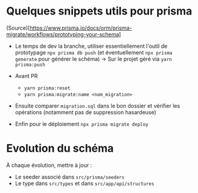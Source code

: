 # Quelques snippets utils pour prisma

(Source)[https://www.prisma.io/docs/orm/prisma-migrate/workflows/prototyping-your-schema]

- Le temps de dev la branche, utiliser essentiellement l'outil de prototypage `npx prisma db push` (et éventuellement `npx prisma generate` pour générer le schéma) -> Sur le projet géré via `yarn prisma:push`

- Avant PR
    - `yarn prisma:reset`
    - `yarn prisma:migrate:name <nom_migration>`

- Ensuite comparer `migration.sql` dans le bon dossier et vérifier les opérations (notamment pas de suppression hasardeuse)

- Enfin pour le déploiement `npx prisma migrate deploy`

# Evolution du schéma
À chaque évolution, mettre à jour :
- Le seeder associé dans `src/prisma/seeders`
- Le type dans `src/types` et dans `src/app/api/structures`

